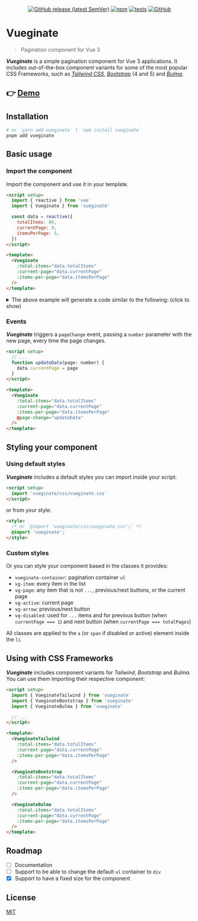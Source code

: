 <div align="center">

[![GitHub release (latest SemVer)](https://img.shields.io/github/v/release/lombervid/vueginate?display_name=tag&sort=semver)](https://github.com/lombervid/vueginate/releases/latest)
[![npm](https://img.shields.io/npm/v/vueginate)](https://www.npmjs.com/package/vueginate)
[![tests](https://github.com/lombervid/vueginate/actions/workflows/tests.yml/badge.svg)](https://github.com/lombervid/vueginate/actions/workflows/tests.yml?query=branch%3Amain)
[![GitHub](https://img.shields.io/github/license/lombervid/vueginate)](https://github.com/lombervid/vueginate/blob/main/LICENSE)

</div>

# Vueginate

> Pagination component for Vue 3

**_Vueginate_** is a simple pagination component for Vue 3 applications. It includes out-of-the-box component variants for some of the most popular CSS Frameworks, such as [_Tailwind CSS_](https://tailwindcss.com/), [_Bootstrap_](https://getbootstrap.com/) (4 and 5) and [_Bulma_](https://bulma.io/).

## 👉 [Demo](https://vueginate-demo.vercel.app/)

## Installation

```sh
# or `yarn add vueginate` | `npm install vueginate`
pnpm add vueginate
```

## Basic usage

### Import the component

Import the component and use it in your template.

```html
<script setup>
  import { reactive } from 'vue'
  import { Vueginate } from 'vueginate'

  const data = reactive({
    totalItems: 86,
    currentPage: 9,
    itemsPerPage: 5,
  })
</script>

<template>
  <Vueginate
    :total-items="data.totalItems"
    :current-page="data.currentPage"
    :items-per-page="data.itemsPerPage"
  />
</template>
```

<details>
<summary>The above example will generate a code similar to the following: (click to show)</summary>

```html
<nav aria-label="Page navigation">
  <ul class="vueginate-container">
    <li>
      <a class="vg-item vg-arrow" href="#">
        <span class="sr-only">Prev Page</span>
        <svg xmlns="http://www.w3.org/2000/svg" viewBox="0 0 20 20" fill="currentColor">
          <path
            fill-rule="evenodd"
            d="M12.707 5.293a1 1 0 010 1.414L9.414 10l3.293 3.293a1 1 0 01-1.414 1.414l-4-4a1 1 0 010-1.414l4-4a1 1 0 011.414 0z"
            clip-rule="evenodd"
          />
        </svg>
      </a>
    </li>
    <li><a class="vg-item vg-page" href="#">1</a></li>
    <li><span class="vg-item vg-disabled">…</span></li>
    <li><a class="vg-item vg-page" href="#">7</a></li>
    <li><a class="vg-item vg-page" href="#">8</a></li>
    <li><span class="vg-item vg-active" aria-current="page">9</span></li>
    <li><a class="vg-item vg-page" href="#">10</a></li>
    <li><a class="vg-item vg-page" href="#">11</a></li>
    <li><span class="vg-item vg-disabled">…</span></li>
    <li><a class="vg-item vg-page" href="#">18</a></li>
    <li>
      <a class="vg-item vg-arrow" href="#">
        <span class="sr-only">Next Page</span>
        <svg xmlns="http://www.w3.org/2000/svg" viewBox="0 0 20 20" fill="currentColor">
          <path
            fill-rule="evenodd"
            d="M7.293 14.707a1 1 0 010-1.414L10.586 10 7.293 6.707a1 1 0 011.414-1.414l4 4a1 1 0 010 1.414l-4 4a1 1 0 01-1.414 0z"
            clip-rule="evenodd"
          />
        </svg>
      </a>
    </li>
  </ul>
</nav>
```

</details>

### Events

**_Vueginate_** triggers a `pageChange` event, passing a `number` parameter with the new page, every time the page changes.

```html
<script setup>
  // ...
  function updateData(page: number) {
    data.currentPage = page
  }
</script>

<template>
  <Vueginate
    :total-items="data.totalItems"
    :current-page="data.currentPage"
    :items-per-page="data.itemsPerPage"
    @page-change="updateData"
  />
</template>
```

## Styling your component

### Using default styles

**_Vueginate_** includes a default styles you can import inside your script:

```html
<script setup>
  import 'vueginate/css/vueginate.css'
</script>
```

or from your style:

```html
<style>
  /* or `@import 'vueginate/css/vueginate.css';` */
  @import 'vueginate';
</style>
```

### Custom styles

Or you can style your component based in the classes it provides:

- `vueginate-container`: pagination container `ul`
- `vg-item`: every item in the list
- `vg-page`: any item that is not `...`, previous/next buttons, or the current page
- `vg-active`: current page
- `vg-arrow`: previous/next button
- `vg-disabled`: used for `...` items and for previous button (when `currentPage === 1`) and next button (when `currentPage === totalPages`)

All classes are applied to the `a` (or `span` if disabled or active) element inside the `li`

## Using with CSS Frameworks

**_Vueginate_** includes component variants for _Tailwind_, _Bootstrap_ and _Bulma_. You can use them importing their respective component:

```html
<script setup>
  import { VueginateTailwind } from 'vueginate'
  import { VueginateBootstrap } from 'vueginate'
  import { VueginateBulma } from 'vueginate'

  // ...
</script>

<template>
  <VueginateTailwind
    :total-items="data.totalItems"
    :current-page="data.currentPage"
    :items-per-page="data.itemsPerPage"
  />

  <VueginateBootstrap
    :total-items="data.totalItems"
    :current-page="data.currentPage"
    :items-per-page="data.itemsPerPage"
  />

  <VueginateBulma
    :total-items="data.totalItems"
    :current-page="data.currentPage"
    :items-per-page="data.itemsPerPage"
  />
</template>
```

## Roadmap

- [ ] Documentation
- [ ] Support to be able to change the default `ul` container to `div`
- [x] Support to have a fixed size for the component

## License

[MIT](https://github.com/lombervid/vueginate/blob/main/LICENSE)
